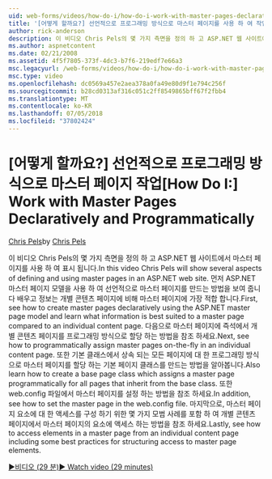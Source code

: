 ```yaml
---
uid: web-forms/videos/how-do-i/how-do-i-work-with-master-pages-declaratively-and-programmatically
title: '[어떻게 할까요?] 선언적으로 프로그래밍 방식으로 마스터 페이지를 사용 하 여 작업 | Microsoft Docs'
author: rick-anderson
description: 이 비디오 Chris Pels의 몇 가지 측면을 정의 하 고 ASP.NET 웹 사이트에서 마스터 페이지를 사용 하 여 표시 됩니다. 첫째, 마스터 페이지 declarati를 만드는 방법 보기...
ms.author: aspnetcontent
ms.date: 02/21/2008
ms.assetid: 4f5f7805-373f-4dc3-b7f6-219edf7e66a3
msc.legacyurl: /web-forms/videos/how-do-i/how-do-i-work-with-master-pages-declaratively-and-programmatically
msc.type: video
ms.openlocfilehash: dc0569a457e2aea378a0fa49e80d9f1e794c256f
ms.sourcegitcommit: b28cd0313af316c051c2ff8549865bff67f2fbb4
ms.translationtype: MT
ms.contentlocale: ko-KR
ms.lasthandoff: 07/05/2018
ms.locfileid: "37802424"
---
```

<a name="how-do-i-work-with-master-pages-declaratively-and-programmatically"></a><span data-ttu-id="d9113-104">[어떻게 할까요?] 선언적으로 프로그래밍 방식으로 마스터 페이지 작업</span><span class="sxs-lookup"><span data-stu-id="d9113-104">[How Do I:] Work with Master Pages Declaratively and Programmatically</span></span>
====================
<span data-ttu-id="d9113-105">[Chris Pels](https://twitter.com/chrispels)</span><span class="sxs-lookup"><span data-stu-id="d9113-105">by [Chris Pels](https://twitter.com/chrispels)</span></span>

<span data-ttu-id="d9113-106">이 비디오 Chris Pels의 몇 가지 측면을 정의 하 고 ASP.NET 웹 사이트에서 마스터 페이지를 사용 하 여 표시 됩니다.</span><span class="sxs-lookup"><span data-stu-id="d9113-106">In this video Chris Pels will show several aspects of defining and using master pages in an ASP.NET web site.</span></span> <span data-ttu-id="d9113-107">먼저 ASP.NET 마스터 페이지 모델을 사용 하 여 선언적으로 마스터 페이지를 만드는 방법을 보여 줍니다 배우고 정보는 개별 콘텐츠 페이지에 비해 마스터 페이지에 가장 적합 합니다.</span><span class="sxs-lookup"><span data-stu-id="d9113-107">First, see how to create master pages declaratively using the ASP.NET master page model and learn what information is best suited to a master page compared to an individual content page.</span></span> <span data-ttu-id="d9113-108">다음으로 마스터 페이지에 즉석에서 개별 콘텐츠 페이지를 프로그래밍 방식으로 할당 하는 방법을 참조 하세요.</span><span class="sxs-lookup"><span data-stu-id="d9113-108">Next, see how to programmatically assign master pages on-the-fly in an individual content page.</span></span> <span data-ttu-id="d9113-109">또한 기본 클래스에서 상속 되는 모든 페이지에 대 한 프로그래밍 방식으로 마스터 페이지를 할당 하는 기본 페이지 클래스를 만드는 방법을 알아봅니다.</span><span class="sxs-lookup"><span data-stu-id="d9113-109">Also learn how to create a base page class which assigns a master page programmatically for all pages that inherit from the base class.</span></span> <span data-ttu-id="d9113-110">또한 web.config 파일에서 마스터 페이지를 설정 하는 방법을 참조 하세요.</span><span class="sxs-lookup"><span data-stu-id="d9113-110">In addition, see how to set the master page in the web.config file.</span></span> <span data-ttu-id="d9113-111">마지막으로, 마스터 페이지 요소에 대 한 액세스를 구성 하기 위한 몇 가지 모범 사례를 포함 하 여 개별 콘텐츠 페이지에서 마스터 페이지의 요소에 액세스 하는 방법을 참조 하세요.</span><span class="sxs-lookup"><span data-stu-id="d9113-111">Lastly, see how to access elements in a master page from an individual content page including some best practices for structuring access to master page elements.</span></span>

[<span data-ttu-id="d9113-112">&#9654;비디오 (29 분)</span><span class="sxs-lookup"><span data-stu-id="d9113-112">&#9654; Watch video (29 minutes)</span></span>](https://channel9.msdn.com/Blogs/ASP-NET-Site-Videos/how-do-i-work-with-master-pages-declaratively-and-programmatically)
